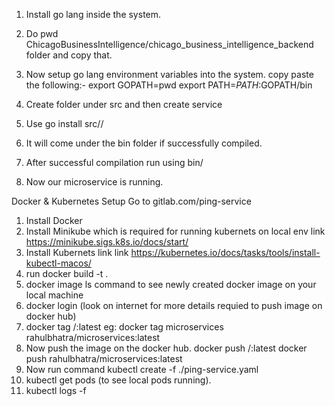 1. Install go lang inside the system.
2. Do pwd ChicagoBusinessIntelligence/chicago_business_intelligence_backend folder and copy that.
3. Now setup go lang environment variables into the system.
    copy paste the following:-
        export GOPATH=pwd
        export PATH=$PATH:$GOPATH/bin

4. Create folder under src and then create service
5. Use go install src/<servicename>/<filename>
6. It will come under the bin folder if successfully compiled.
7. After successful compilation run using bin/<filename>
8. Now our microservice is running.


Docker & Kubernetes Setup
Go to gitlab.com/ping-service

1. Install Docker
2. Install Minikube which is required for running kubernets on local env link https://minikube.sigs.k8s.io/docs/start/
3. Install Kubernets link link https://kubernetes.io/docs/tasks/tools/install-kubectl-macos/
4. run docker build -t <docker-image-name> .
5. docker image ls command to see newly created docker image on your local machine
6. docker login (look on internet for more details requied to push image on docker hub)
7. docker tag <docker-image-name> <docker-hub-id>/<docker-image-name>:latest
eg: docker tag microservices rahulbhatra/microservices:latest
8. Now push the image on the docker hub.
    docker push <docker-hub-id>/<docker-image-name>:latest
    docker push rahulbhatra/microservices:latest
9. Now run command kubectl create -f ./ping-service.yaml
10. kubectl get pods (to see local pods running).
11. kubectl logs -f <pod-name>